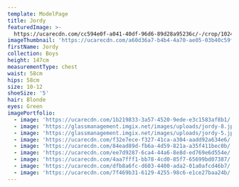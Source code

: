```yaml
---
template: ModelPage
title: Jordy
featuredImage: >-
  https://ucarecdn.com/cc594e0f-a041-40df-96d6-89d28a95236c/-/crop/1024x768/0,0/-/preview/
imageThumbnail: 'https://ucarecdn.com/a60d36a7-b4b4-4a70-ae05-03b40c59f0c7/'
firstName: Jordy
collection: Boys
height: 147cm
measurementType: chest
waist: 58cm
hips: 58cm
size: 10-12
shoeSize: '5'
hair: Blonde
eyes: Green
imagePortfolio:
  - image: 'https://ucarecdn.com/1b219833-3a57-4520-9ede-e3c1583af8b1/'
  - image: 'https://glassmanagement.imgix.net/images/uploads/jordy-8.jpg'
  - image: 'https://glassmanagement.imgix.net/images/uploads/jordy-5.jpg'
  - image: 'https://ucarecdn.com/f32e7ece-f327-41ca-a304-aadd92a634e6/'
  - image: 'https://ucarecdn.com/84ead89d-fb6a-4d59-821a-a35f411bec0b/'
  - image: 'https://ucarecdn.com/ee7d9287-6ca4-44a6-8e8d-ed769e6d554e/'
  - image: 'https://ucarecdn.com/4aa7fff1-bb78-4cd0-85f7-65699bd07387/'
  - image: 'https://ucarecdn.com/dfb8a6fc-d603-4400-ada2-01a0afcd46b7/'
  - image: 'https://ucarecdn.com/7f469b31-6129-4255-98c6-e1ce27baa24b/'
---
```


